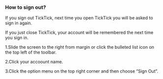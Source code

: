 ### How to sign out?
If you sign out TickTick, next time you open TickTick you will be asked to sign in again. 

If you just close TickTick, your account will be remembered the next time you sign in. 

1.Slide the screen to the right from margin or click the bulleted list icon on the top left of the toolbar.

2.Click your accoount name.

3.Click the option menu on the top right corner and then choose “Sign Out”.
